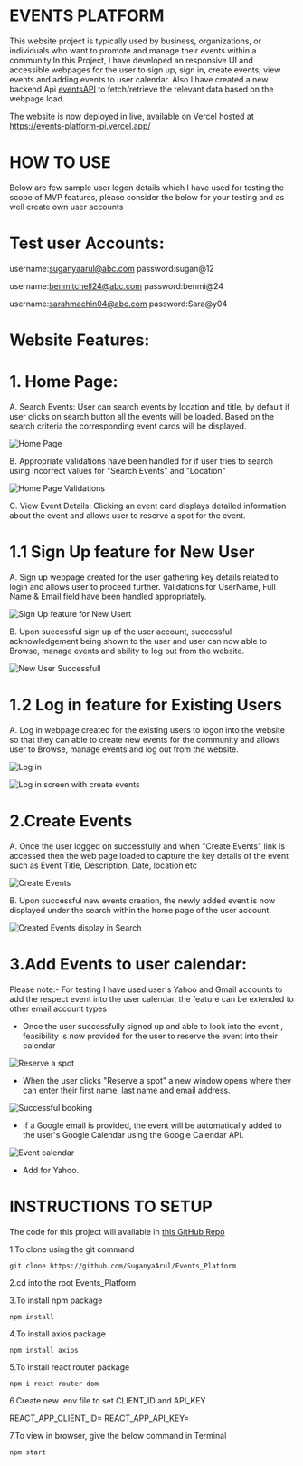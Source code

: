 # EVENTS PLATFORM

This website project is typically used by business, organizations, or individuals who want to promote and manage their events within a community.In this Project, I have developed an responsive UI and accessible webpages for the user to sign up, sign in, create events, view events and adding events to user calendar. Also I have created a new backend Api [eventsAPI](https://github.com/SuganyaArul/events_API) to fetch/retrieve the relevant data based on the webpage load. 

The website is now deployed in live, available on Vercel hosted at https://events-platform-pi.vercel.app/

# HOW TO USE
Below are few sample user logon details which I have used for testing the scope of MVP features, please consider the below for your testing and as well create own user accounts 

# Test user Accounts:

username:suganyaarul@abc.com
password:sugan@12

username:benmitchell24@abc.com
password:benmi@24

username:sarahmachin04@abc.com
password:Sara@y04

# Website Features:

# 1. Home Page:
A. Search Events: User can search events by location and title, by default if user clicks on search button all the events will be loaded. Based on the search criteria the corresponding event cards will be displayed.

![Home Page](image.png)

B. Appropriate validations have been handled for if user tries to search using incorrect values for "Search Events" and "Location" 

![Home Page Validations](image-1.png)

C. View Event Details: Clicking an event card displays detailed information about the event and allows user to reserve a spot for the event.

# 1.1 Sign Up feature for New User 

A. Sign up webpage created for the user gathering key details related to login and allows user to proceed further. Validations for UserName, Full Name & Email field have been handled appropriately. 

![Sign Up feature for New Usert](image-2.png)

B. Upon successful sign up of the user account, successful acknowledgement being shown to the user and user can now able to Browse, manage events and ability to log out from the website.

![New User Successfull](image-3.png)

# 1.2 Log in feature for Existing Users

A. Log in webpage created for the existing users to logon into the website so that they can able to create new events for the community and allows user to Browse, manage events and log out from the website.

![Log in](image-4.png)

![Log in screen with create events](image-5.png)

# 2.Create Events

A. Once the user logged on successfully and when "Create Events" link is accessed then the web page loaded to capture the key details of the event such as Event Title, Description, Date, location etc

![Create Events](image-6.png)

B. Upon successful new events creation, the newly added event is now displayed under the search within the home page of the user account.

![Created Events display in Search](image-7.png)

# 3.Add Events to user calendar:
Please note:- For testing I have used user's Yahoo and Gmail accounts to add the respect event into the user calendar, the feature can be extended to other email account types 
   - Once the user successfully signed up and able to look into the event , feasibility is now provided for the user to reserve the event into their calendar

   ![Reserve a spot](image-8.png)

   - When the user clicks "Reserve a spot" a new window opens where they can enter their first name, last name and email address.

   ![Successful booking](image-9.png)

   - If a Google email is provided, the event will be automatically added to the user's Google Calendar using the Google Calendar API.
   
   ![Event calendar](image-10.png)

   - Add for Yahoo.


# INSTRUCTIONS TO SETUP

The code for this project will available in [this GitHub Repo](https://github.com/SuganyaArul/Events_Platform)

1.To clone using the git command

```
git clone https://github.com/SuganyaArul/Events_Platform
```
2.cd into the root Events_Platform

3.To install npm package

```
npm install
```
4.To install axios package

```
npm install axios
```
5.To install react router package

```
npm i react-router-dom
```
6.Create new .env file to set CLIENT_ID and API_KEY

REACT_APP_CLIENT_ID=
REACT_APP_API_KEY=

7.To view in browser, give the below command in Terminal

```
npm start
```


